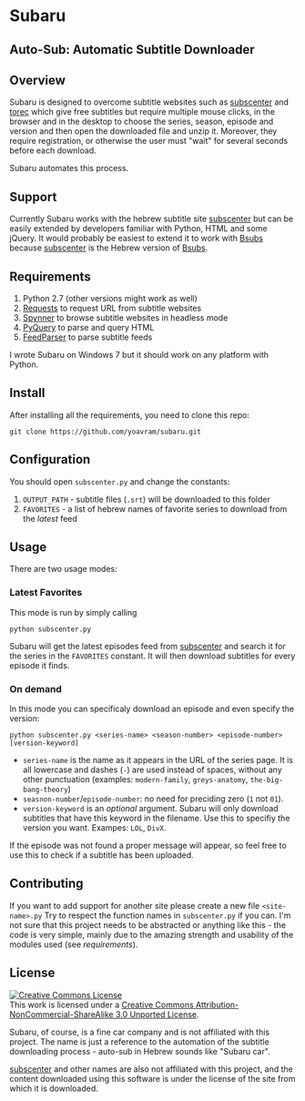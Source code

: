 # Subaru
## Auto-Sub: Automatic Subtitle Downloader

## Overview
Subaru is designed to overcome subtitle websites such as [subscenter] and [torec] which give free subtitles but require multiple mouse clicks, in the browser and in the desktop to choose the series, season, episode and version and then open the downloaded file and unzip it. Moreover, they require registration, or otherwise the user must "wait" for several seconds before each download.

Subaru automates this process.

## Support 

Currently Subaru works with the hebrew subtitle site [subscenter] but can be easily extended by developers familiar with Python, HTML and some jQuery.
It would probably be easiest to extend it to work with [Bsubs] because [subscenter] is the Hebrew version of [Bsubs].

## Requirements

1. Python 2.7 (other versions might work as well)
2. [Requests] to request URL from subtitle websites
3. [Spynner] to browse subtitle websites in headless mode
4. [PyQuery] to parse and query HTML 
5. [FeedParser] to parse subtitle feeds

I wrote Subaru on Windows 7 but it should work on any platform with Python.

## Install

After installing all the requirements, you need to clone this repo:

```
git clone https://github.com/yoavram/subaru.git
```

## Configuration

You should open `subscenter.py` and change the constants:

1. `OUTPUT_PATH` - subtitle files (`.srt`) will be downloaded to this folder
2. `FAVORITES` - a list of hebrew names of favorite series to download from the *latest* feed

## Usage

There are two usage modes:

### Latest Favorites

This mode is run by simply calling 
```
python subscenter.py
```
Subaru will get the latest episodes feed from [subscenter] and search it for the series in the `FAVORITES` constant. It will then download subtitles for every episode it finds.

### On demand

In this mode you can specificaly download an episode and even specify the version:
```
python subscenter.py <series-name> <season-number> <episode-number> [version-keyword]
```

  * `series-name` is the name as it appears in the URL of the series page. It is all lowercase and dashes (`-`) are used instead of spaces, without any other punctuation (examples: `modern-family`, `greys-anatomy`, `the-big-bang-theory`)
  * `seasnon-number`/`episode-number`: no need for preciding zero (`1` not `01`).
  * `version-keyword` is an *optional* argument. Subaru will only download subtitles that have this keyword in the filename. Use this to specifiy the version you want. Exampes: `LOL`, `DivX`.

If the episode was not found a proper message will appear, so feel free to use this to check if a subtitle has been uploaded.

## Contributing

If you want to add support for another site please create a new file `<site-name>.py` Try to respect the function names in `subscenter.py` if you can. 
I'm not sure that this project needs to be abstracted or anything like this - the code is very simple, mainly due to the amazing strength and usability of the modules used (see *requirements*).

## License

<a rel="license" href="http://creativecommons.org/licenses/by-nc-sa/3.0/"><img alt="Creative Commons License" style="border-width:0" src="http://i.creativecommons.org/l/by-nc-sa/3.0/80x15.png" /></a><br />This work is licensed under a <a rel="license" href="http://creativecommons.org/licenses/by-nc-sa/3.0/">Creative Commons Attribution-NonCommercial-ShareAlike 3.0 Unported License</a>.

Subaru, of course, is a fine car company and is not affiliated with this project. The name is just a reference to the automation of the subtitle downloading process - auto-sub in Hebrew sounds like "Subaru car".

[subscenter] and other names are also not affiliated with this project, and the content downloaded using this software is under the license of the site from which it is downloaded.

[subscenter]: http://www.subscenter.org/
[torec]: http://torec.net/
[Requests]: http://python-requests.org/
[Spynner]: https://github.com/makinacorpus/spynner
[FeedParser]: http://code.google.com/p/feedparser/
[PyQuery]: https://github.com/gawel/pyquery/
[Bsubs]: http://www.bsubs.com/en/
